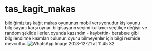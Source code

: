 # tas_kagit_makas
bildiğimiz taş kağıt makas oyununun mobil versiyonudur kişi oyunu bilgisayara karşı oynar .bilgisayarın seçimi kullanıcı seçtikçe değişir ve random şekilde ilerler. oyunda kazandın - kaybettin- berabere gibi bilgilendirme kısımları bulunur. oyunu bilmeyenler için bilgi resmide mevcuttur.
![WhatsApp Image 2023-12-21 at 11 45 32](https://github.com/nurhanbal/tasKagitMakas/assets/95723231/85264060-59e4-4cf9-bb7c-931043bb350d) 
